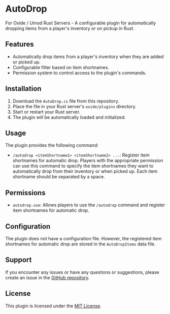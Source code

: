 # AutoDrop

For Oxide / Umod Rust Servers - A configurable plugin for automatically dropping items from a player's inventory or on pickup in Rust.

## Features

- Automatically drop items from a player's inventory when they are added or picked up.
- Configurable filter based on item shortnames.
- Permission system to control access to the plugin's commands.

## Installation

1. Download the `AutoDrop.cs` file from this repository.
2. Place the file in your Rust server's `oxide/plugins` directory.
3. Start or restart your Rust server.
4. The plugin will be automatically loaded and initialized.

## Usage

The plugin provides the following command:

- `/autodrop <itemShortname1> <itemShortname2> ...`: Register item shortnames for automatic drop. Players with the appropriate permission can use this command to specify the item shortnames they want to automatically drop from their inventory or when picked up. Each item shortname should be separated by a space.

## Permissions

- `autodrop.use`: Allows players to use the `/autodrop` command and register item shortnames for automatic drop.

## Configuration

The plugin does not have a configuration file. However, the registered item shortnames for automatic drop are stored in the `AutoDropItems` data file.

## Support

If you encounter any issues or have any questions or suggestions, please create an issue in the [GitHub repository](https://github.com/your/repository).

## License

This plugin is licensed under the [MIT License](LICENSE).
